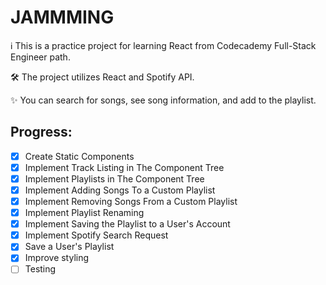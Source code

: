 # JAMMMING
ℹ️ This is a practice project for learning React from Codecademy Full-Stack Engineer path.

🛠 The project utilizes React and Spotify API.

✨ You can search for songs, see song information, and add to the playlist.

## Progress:

  - [x] Create Static Components
  - [x] Implement Track Listing in The Component Tree
  - [x] Implement Playlists in The Component Tree
  - [x] Implement Adding Songs To a Custom Playlist
  - [x] Implement Removing Songs From a Custom Playlist
  - [x] Implement Playlist Renaming
  - [x] Implement Saving the Playlist to a User's Account
  - [x] Implement Spotify Search Request
  - [x] Save a User's Playlist
  - [x] Improve styling
  - [ ] Testing